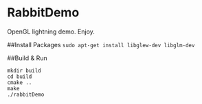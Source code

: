 RabbitDemo
==========

OpenGL lightning demo. Enjoy.

##Install Packages
`sudo apt-get install libglew-dev libglm-dev`

##Build & Run
```
mkdir build
cd build
cmake ..
make
./rabbitDemo
```
